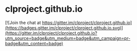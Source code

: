 # clproject.github.io

[![Join the chat at https://gitter.im/clproject/clproject.github.io](https://badges.gitter.im/clproject/clproject.github.io.svg)](https://gitter.im/clproject/clproject.github.io?utm_source=badge&utm_medium=badge&utm_campaign=pr-badge&utm_content=badge)
